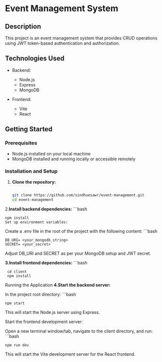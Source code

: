 # Event Management System

## Description

This project is an event management system that provides CRUD operations using JWT token-based authentication and authorization.

## Technologies Used

- Backend:
  - Node.js
  - Express
  - MongoDB

- Frontend:
  - Vite
  - React

## Getting Started

### Prerequisites

- Node.js installed on your local machine
- MongoDB installed and running locally or accessible remotely

### Installation and Setup

1. **Clone the repository:**

   ```bash
   
   git clone https://github.com/sindhuesawr/event-management.git
   cd event-management
   
2.**Install backend dependencies:**
    ```bash

    npm install
    Set up environment variables:

Create a .env file in the root of the project with the following content:
    ```bash
    
    DB_URI= <your_mongodb_string>
    SECRET= <your_secret>

Adjust DB_URI and SECRET as per your MongoDB setup and JWT secret.

**3.Install frontend dependencies:**
    ```bash
    
     cd client
     npm install
    
Running the Application
**4.Start the backend server:**

In the project root directory:
    ```bash
    
    npm start


This will start the Node.js server using Express.

Start the frontend development server:

Open a new terminal window/tab, navigate to the client directory, and run:
    ```bash
    
    npm run dev
This will start the Vite development server for the React frontend.
